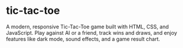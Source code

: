 # tic-tac-toe
A modern, responsive Tic-Tac-Toe game built with HTML, CSS, and JavaScript. Play against AI or a friend, track wins and draws, and enjoy features like dark mode, sound effects, and a game result chart.
